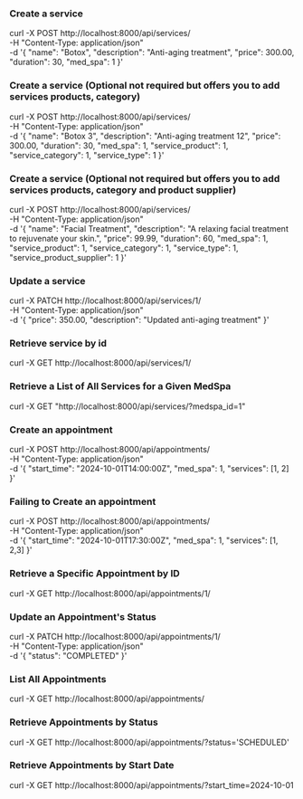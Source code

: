 ### Create a service

curl -X POST http://localhost:8000/api/services/ \
-H "Content-Type: application/json" \
-d '{
    "name": "Botox",
    "description": "Anti-aging treatment",
    "price": 300.00,
    "duration": 30,
    "med_spa": 1
}'

### Create a service (Optional not required but offers you to add services products, category)

curl -X POST http://localhost:8000/api/services/ \
-H "Content-Type: application/json" \
-d '{
    "name": "Botox 3",
    "description": "Anti-aging treatment 12",
    "price": 300.00,
    "duration": 30,
    "med_spa": 1,
    "service_product": 1,
    "service_category": 1,
    "service_type": 1
}'

### Create a service (Optional not required but offers you to add services products, category and product supplier)
curl -X POST http://localhost:8000/api/services/ \
-H "Content-Type: application/json" \
-d '{
    "name": "Facial Treatment",
    "description": "A relaxing facial treatment to rejuvenate your skin.",
    "price": 99.99,
    "duration": 60,
    "med_spa": 1,
    "service_product": 1,
    "service_category": 1,
    "service_type": 1,
    "service_product_supplier": 1
}'

### Update a service

curl -X PATCH http://localhost:8000/api/services/1/ \
-H "Content-Type: application/json" \
-d '{
    "price": 350.00,
    "description": "Updated anti-aging treatment"
}'

### Retrieve service by id

curl -X GET http://localhost:8000/api/services/1/

### Retrieve a List of All Services for a Given MedSpa

curl -X GET "http://localhost:8000/api/services/?medspa_id=1"

### Create an appointment

curl -X POST http://localhost:8000/api/appointments/ \
-H "Content-Type: application/json" \
-d '{
    "start_time": "2024-10-01T14:00:00Z",
    "med_spa": 1,
    "services": [1, 2]
}'

### Failing to Create an appointment

curl -X POST http://localhost:8000/api/appointments/ \
-H "Content-Type: application/json" \
-d '{
    "start_time": "2024-10-01T17:30:00Z",
    "med_spa": 1,
    "services": [1, 2,3]
}'

### Retrieve a Specific Appointment by ID

curl -X GET http://localhost:8000/api/appointments/1/

### Update an Appointment's Status

curl -X PATCH http://localhost:8000/api/appointments/1/ \
-H "Content-Type: application/json" \
-d '{
    "status": "COMPLETED"
}'

### List All Appointments

curl -X GET http://localhost:8000/api/appointments/

### Retrieve Appointments by Status

curl -X GET http://localhost:8000/api/appointments/?status='SCHEDULED'

### Retrieve Appointments by Start Date

curl -X GET http://localhost:8000/api/appointments/?start_time=2024-10-01
